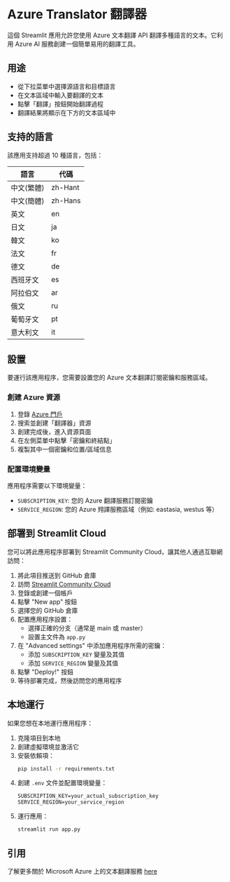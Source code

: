 # Azure Translator 翻譯器

這個 Streamlit 應用允許您使用 Azure 文本翻譯 API 翻譯多種語言的文本。它利用 Azure AI 服務創建一個簡單易用的翻譯工具。

## 用途
- 從下拉菜單中選擇源語言和目標語言
- 在文本區域中輸入要翻譯的文本
- 點擊「翻譯」按鈕開始翻譯過程
- 翻譯結果將顯示在下方的文本區域中

## 支持的語言
該應用支持超過 10 種語言，包括：
<div align='center'>
  <table>
  <thead>
    <tr>
      <th>語言</th>
      <th>代碼</th>
    </tr>
  </thead>
  <tbody>
    <tr>
      <td>中文(繁體)</td>
      <td>zh-Hant</td>
    </tr>
    <tr>
      <td>中文(簡體)</td>
      <td>zh-Hans</td>
    </tr>
    <tr>
      <td>英文</td>
      <td>en</td>
    </tr>
    <tr>
      <td>日文</td>
      <td>ja</td>
    </tr>
    <tr>
      <td>韓文</td>
      <td>ko</td>
    </tr>
    <tr>
      <td>法文</td>
      <td>fr</td>
    </tr>
    <tr>
      <td>德文</td>
      <td>de</td>
    </tr>
    <tr>
      <td>西班牙文</td>
      <td>es</td>
    </tr>
    <tr>
      <td>阿拉伯文</td>
      <td>ar</td>
    </tr>
    <tr>
      <td>俄文</td>
      <td>ru</td>
    </tr>
    <tr>
      <td>葡萄牙文</td>
      <td>pt</td>
    </tr>
    <tr>
      <td>意大利文</td>
      <td>it</td>
    </tr>
  </tbody>
</table>
</div>

## 設置

要運行該應用程序，您需要設置您的 Azure 文本翻譯訂閱密鑰和服務區域。

### 創建 Azure 資源

1. 登錄 [Azure 門戶](https://portal.azure.com/)
2. 搜索並創建「翻譯器」資源
3. 創建完成後，進入資源頁面
4. 在左側菜單中點擊「密鑰和終結點」
5. 複製其中一個密鑰和位置/區域信息

### 配置環境變量

應用程序需要以下環境變量：
- `SUBSCRIPTION_KEY`: 您的 Azure 翻譯服務訂閱密鑰
- `SERVICE_REGION`: 您的 Azure 翙譯服務區域（例如: eastasia, westus 等）

## 部署到 Streamlit Cloud

您可以將此應用程序部署到 Streamlit Community Cloud，讓其他人通過互聯網訪問：

1. 將此項目推送到 GitHub 倉庫
2. 訪問 [Streamlit Community Cloud](https://streamlit.io/cloud)
3. 登錄或創建一個帳戶
4. 點擊 "New app" 按鈕
5. 選擇您的 GitHub 倉庫
6. 配置應用程序設置：
   - 選擇正確的分支（通常是 main 或 master）
   - 設置主文件為 `app.py`
7. 在 "Advanced settings" 中添加應用程序所需的密鑰：
   - 添加 `SUBSCRIPTION_KEY` 變量及其值
   - 添加 `SERVICE_REGION` 變量及其值
8. 點擊 "Deploy!" 按鈕
9. 等待部署完成，然後訪問您的應用程序

## 本地運行

如果您想在本地運行應用程序：

1. 克隆項目到本地
2. 創建虛擬環境並激活它
3. 安裝依賴項：
   ```bash
   pip install -r requirements.txt
   ```
4. 創建 `.env` 文件並配置環境變量：
   ```
   SUBSCRIPTION_KEY=your_actual_subscription_key
   SERVICE_REGION=your_service_region
   ```
5. 運行應用：
   ```bash
   streamlit run app.py
   ```

## 引用
了解更多關於 Microsoft Azure 上的文本翻譯服務 [here](https://learn.microsoft.com/en-us/azure/ai-services/translator/text-translation/overview)